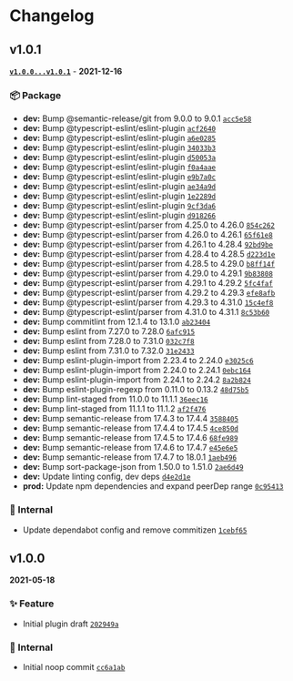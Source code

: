 # Changelog

## v1.0.1

**[`v1.0.0...v1.0.1`](https://github.com/evelynhathaway/commit-analyzer-fail-on-no-release/compare/v1.0.0...v1.0.1)** - **2021-12-16**

### 📦 Package

- **dev:** Bump @semantic-release/git from 9.0.0 to 9.0.1 [`acc5e58`](https://github.com/evelynhathaway/commit-analyzer-fail-on-no-release/commit/acc5e58)
- **dev:** Bump @typescript-eslint/eslint-plugin [`acf2640`](https://github.com/evelynhathaway/commit-analyzer-fail-on-no-release/commit/acf2640)
- **dev:** Bump @typescript-eslint/eslint-plugin [`a6e0285`](https://github.com/evelynhathaway/commit-analyzer-fail-on-no-release/commit/a6e0285)
- **dev:** Bump @typescript-eslint/eslint-plugin [`34033b3`](https://github.com/evelynhathaway/commit-analyzer-fail-on-no-release/commit/34033b3)
- **dev:** Bump @typescript-eslint/eslint-plugin [`d50053a`](https://github.com/evelynhathaway/commit-analyzer-fail-on-no-release/commit/d50053a)
- **dev:** Bump @typescript-eslint/eslint-plugin [`f0a4aae`](https://github.com/evelynhathaway/commit-analyzer-fail-on-no-release/commit/f0a4aae)
- **dev:** Bump @typescript-eslint/eslint-plugin [`e9b7a0c`](https://github.com/evelynhathaway/commit-analyzer-fail-on-no-release/commit/e9b7a0c)
- **dev:** Bump @typescript-eslint/eslint-plugin [`ae34a9d`](https://github.com/evelynhathaway/commit-analyzer-fail-on-no-release/commit/ae34a9d)
- **dev:** Bump @typescript-eslint/eslint-plugin [`1e2289d`](https://github.com/evelynhathaway/commit-analyzer-fail-on-no-release/commit/1e2289d)
- **dev:** Bump @typescript-eslint/eslint-plugin [`9cf3da6`](https://github.com/evelynhathaway/commit-analyzer-fail-on-no-release/commit/9cf3da6)
- **dev:** Bump @typescript-eslint/eslint-plugin [`d918266`](https://github.com/evelynhathaway/commit-analyzer-fail-on-no-release/commit/d918266)
- **dev:** Bump @typescript-eslint/parser from 4.25.0 to 4.26.0 [`854c262`](https://github.com/evelynhathaway/commit-analyzer-fail-on-no-release/commit/854c262)
- **dev:** Bump @typescript-eslint/parser from 4.26.0 to 4.26.1 [`65f61e8`](https://github.com/evelynhathaway/commit-analyzer-fail-on-no-release/commit/65f61e8)
- **dev:** Bump @typescript-eslint/parser from 4.26.1 to 4.28.4 [`92bd9be`](https://github.com/evelynhathaway/commit-analyzer-fail-on-no-release/commit/92bd9be)
- **dev:** Bump @typescript-eslint/parser from 4.28.4 to 4.28.5 [`d223d1e`](https://github.com/evelynhathaway/commit-analyzer-fail-on-no-release/commit/d223d1e)
- **dev:** Bump @typescript-eslint/parser from 4.28.5 to 4.29.0 [`b8ff14f`](https://github.com/evelynhathaway/commit-analyzer-fail-on-no-release/commit/b8ff14f)
- **dev:** Bump @typescript-eslint/parser from 4.29.0 to 4.29.1 [`9b83808`](https://github.com/evelynhathaway/commit-analyzer-fail-on-no-release/commit/9b83808)
- **dev:** Bump @typescript-eslint/parser from 4.29.1 to 4.29.2 [`5fc4faf`](https://github.com/evelynhathaway/commit-analyzer-fail-on-no-release/commit/5fc4faf)
- **dev:** Bump @typescript-eslint/parser from 4.29.2 to 4.29.3 [`efe8afb`](https://github.com/evelynhathaway/commit-analyzer-fail-on-no-release/commit/efe8afb)
- **dev:** Bump @typescript-eslint/parser from 4.29.3 to 4.31.0 [`15c4ef8`](https://github.com/evelynhathaway/commit-analyzer-fail-on-no-release/commit/15c4ef8)
- **dev:** Bump @typescript-eslint/parser from 4.31.0 to 4.31.1 [`8c53b60`](https://github.com/evelynhathaway/commit-analyzer-fail-on-no-release/commit/8c53b60)
- **dev:** Bump commitlint from 12.1.4 to 13.1.0 [`ab23404`](https://github.com/evelynhathaway/commit-analyzer-fail-on-no-release/commit/ab23404)
- **dev:** Bump eslint from 7.27.0 to 7.28.0 [`6afc915`](https://github.com/evelynhathaway/commit-analyzer-fail-on-no-release/commit/6afc915)
- **dev:** Bump eslint from 7.28.0 to 7.31.0 [`032c7f8`](https://github.com/evelynhathaway/commit-analyzer-fail-on-no-release/commit/032c7f8)
- **dev:** Bump eslint from 7.31.0 to 7.32.0 [`31e2433`](https://github.com/evelynhathaway/commit-analyzer-fail-on-no-release/commit/31e2433)
- **dev:** Bump eslint-plugin-import from 2.23.4 to 2.24.0 [`e3025c6`](https://github.com/evelynhathaway/commit-analyzer-fail-on-no-release/commit/e3025c6)
- **dev:** Bump eslint-plugin-import from 2.24.0 to 2.24.1 [`0ebc164`](https://github.com/evelynhathaway/commit-analyzer-fail-on-no-release/commit/0ebc164)
- **dev:** Bump eslint-plugin-import from 2.24.1 to 2.24.2 [`8a2b824`](https://github.com/evelynhathaway/commit-analyzer-fail-on-no-release/commit/8a2b824)
- **dev:** Bump eslint-plugin-regexp from 0.11.0 to 0.13.2 [`48d75b5`](https://github.com/evelynhathaway/commit-analyzer-fail-on-no-release/commit/48d75b5)
- **dev:** Bump lint-staged from 11.0.0 to 11.1.1 [`36eec16`](https://github.com/evelynhathaway/commit-analyzer-fail-on-no-release/commit/36eec16)
- **dev:** Bump lint-staged from 11.1.1 to 11.1.2 [`af2f476`](https://github.com/evelynhathaway/commit-analyzer-fail-on-no-release/commit/af2f476)
- **dev:** Bump semantic-release from 17.4.3 to 17.4.4 [`3588405`](https://github.com/evelynhathaway/commit-analyzer-fail-on-no-release/commit/3588405)
- **dev:** Bump semantic-release from 17.4.4 to 17.4.5 [`4ce850d`](https://github.com/evelynhathaway/commit-analyzer-fail-on-no-release/commit/4ce850d)
- **dev:** Bump semantic-release from 17.4.5 to 17.4.6 [`68fe989`](https://github.com/evelynhathaway/commit-analyzer-fail-on-no-release/commit/68fe989)
- **dev:** Bump semantic-release from 17.4.6 to 17.4.7 [`e45e6e5`](https://github.com/evelynhathaway/commit-analyzer-fail-on-no-release/commit/e45e6e5)
- **dev:** Bump semantic-release from 17.4.7 to 18.0.1 [`1aeb496`](https://github.com/evelynhathaway/commit-analyzer-fail-on-no-release/commit/1aeb496)
- **dev:** Bump sort-package-json from 1.50.0 to 1.51.0 [`2ae6d49`](https://github.com/evelynhathaway/commit-analyzer-fail-on-no-release/commit/2ae6d49)
- **dev:** Update linting config, dev deps [`d4e2d1e`](https://github.com/evelynhathaway/commit-analyzer-fail-on-no-release/commit/d4e2d1e)
- **prod:** Update npm dependencies and expand peerDep range [`0c95413`](https://github.com/evelynhathaway/commit-analyzer-fail-on-no-release/commit/0c95413)

### 🧹 Internal

- Update dependabot config and remove commitizen [`1cebf65`](https://github.com/evelynhathaway/commit-analyzer-fail-on-no-release/commit/1cebf65)

## v1.0.0

**2021-05-18**

### ✨ Feature

- Initial plugin draft [`202949a`](https://github.com/evelynhathaway/commit-analyzer-fail-on-no-release/commit/202949a)

### 🧹 Internal

- Initial noop commit [`cc6a1ab`](https://github.com/evelynhathaway/commit-analyzer-fail-on-no-release/commit/cc6a1ab)
